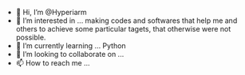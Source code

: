- 👋 Hi, I’m @Hyperiarm
- 👀 I’m interested in ... making codes and softwares that help me and others to achieve some particular tagets, that otherwise were not possible.
- 🌱 I’m currently learning ... Python
- 💞️ I’m looking to collaborate on ...
- 📫 How to reach me ...

<!---
Hyperiarm/Hyperiarm is a ✨ special ✨ repository because its `README.md` (this file) appears on your GitHub profile.
You can click the Preview link to take a look at your changes.
--->
